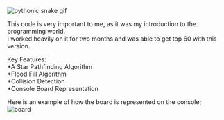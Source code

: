 ![pythonic snake gif](https://github.com/user-attachments/assets/bda4a40e-13c7-4557-ad30-21e2b7545c21)

This code is very important to me, as it was my introduction to the programming world.  
I worked heavily on it for two months and was able to get top 60 with this version.

Key Features:  
*A Star Pathfinding Algorithm  
*Flood Fill Algorithm  
*Collision Detection  
*Console Board Representation  

Here is an example of how the board is represented on the console;  
![board](https://github.com/user-attachments/assets/4e1e0690-1a5c-4c30-b908-9bbc48384dff)
